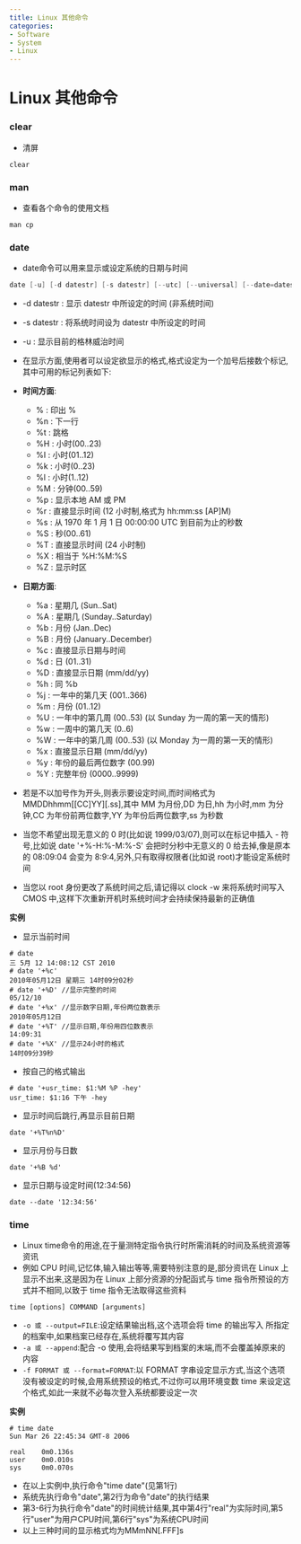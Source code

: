 ```yaml
---
title: Linux 其他命令
categories:
- Software
- System
- Linux
---
```

# Linux 其他命令

### clear

- 清屏

```
clear
```

### man

-  查看各个命令的使用文档

```
man cp
```

### date

- date命令可以用来显示或设定系统的日期与时间

```java
date [-u] [-d datestr] [-s datestr] [--utc] [--universal] [--date=datestr] [--set=datestr] [--help] [--version] [+FORMAT] [MMDDhhmm[[CC]YY][.ss]]
```

- -d datestr : 显示 datestr 中所设定的时间 (非系统时间)
- -s datestr : 将系统时间设为 datestr 中所设定的时间
- -u : 显示目前的格林威治时间

- 在显示方面,使用者可以设定欲显示的格式,格式设定为一个加号后接数个标记,其中可用的标记列表如下:
- **时间方面**:
  - % : 印出 %
  - %n : 下一行
  - %t : 跳格
  - %H : 小时(00..23)
  - %I : 小时(01..12)
  - %k : 小时(0..23)
  - %l : 小时(1..12)
  - %M : 分钟(00..59)
  - %p : 显示本地 AM 或 PM
  - %r : 直接显示时间 (12 小时制,格式为 hh:mm:ss [AP]M)
  - %s : 从 1970 年 1 月 1 日 00:00:00 UTC 到目前为止的秒数
  - %S : 秒(00..61)
  - %T : 直接显示时间 (24 小时制)
  - %X : 相当于 %H:%M:%S
  - %Z : 显示时区
- **日期方面**:
  - %a : 星期几 (Sun..Sat)
  - %A : 星期几 (Sunday..Saturday)
  - %b : 月份 (Jan..Dec)
  - %B : 月份 (January..December)
  - %c : 直接显示日期与时间
  - %d : 日 (01..31)
  - %D : 直接显示日期 (mm/dd/yy)
  - %h : 同 %b
  - %j : 一年中的第几天 (001..366)
  - %m : 月份 (01..12)
  - %U : 一年中的第几周 (00..53) (以 Sunday 为一周的第一天的情形)
  - %w : 一周中的第几天 (0..6)
  - %W : 一年中的第几周 (00..53) (以 Monday 为一周的第一天的情形)
  - %x : 直接显示日期 (mm/dd/yy)
  - %y : 年份的最后两位数字 (00.99)
  - %Y : 完整年份 (0000..9999)
- 若是不以加号作为开头,则表示要设定时间,而时间格式为 MMDDhhmm[[CC]YY][.ss],其中 MM 为月份,DD 为日,hh 为小时,mm 为分钟,CC 为年份前两位数字,YY 为年份后两位数字,ss 为秒数
- 当您不希望出现无意义的 0 时(比如说 1999/03/07),则可以在标记中插入 - 符号,比如说 date '+%-H:%-M:%-S' 会把时分秒中无意义的 0 给去掉,像是原本的 08:09:04 会变为 8:9:4,另外,只有取得权限者(比如说 root)才能设定系统时间
- 当您以 root 身份更改了系统时间之后,请记得以 clock -w 来将系统时间写入 CMOS 中,这样下次重新开机时系统时间才会持续保持最新的正确值

**实例**

- 显示当前时间

```
# date
三 5月 12 14:08:12 CST 2010
# date '+%c'
2010年05月12日 星期三 14时09分02秒
# date '+%D' //显示完整的时间
05/12/10
# date '+%x' //显示数字日期,年份两位数表示
2010年05月12日
# date '+%T' //显示日期,年份用四位数表示
14:09:31
# date '+%X' //显示24小时的格式
14时09分39秒
```

- 按自己的格式输出

```
# date '+usr_time: $1:%M %P -hey'
usr_time: $1:16 下午 -hey
```

- 显示时间后跳行,再显示目前日期

```
date '+%T%n%D'
```

- 显示月份与日数

```
date '+%B %d'
```

- 显示日期与设定时间(12:34:56)

```
date --date '12:34:56'
```

### time

- Linux time命令的用途,在于量测特定指令执行时所需消耗的时间及系统资源等资讯
- 例如 CPU 时间,记忆体,输入输出等等,需要特别注意的是,部分资讯在 Linux 上显示不出来,这是因为在 Linux 上部分资源的分配函式与 time 指令所预设的方式并不相同,以致于 time 指令无法取得这些资料

```
time [options] COMMAND [arguments]
```

- `-o 或 --output=FILE`:设定结果输出档,这个选项会将 time 的输出写入 所指定的档案中,如果档案已经存在,系统将覆写其内容
- `-a 或 --append`:配合 -o 使用,会将结果写到档案的末端,而不会覆盖掉原来的内容
- `-f FORMAT 或 --format=FORMAT`:以 FORMAT 字串设定显示方式,当这个选项没有被设定的时候,会用系统预设的格式,不过你可以用环境变数 time 来设定这个格式,如此一来就不必每次登入系统都要设定一次

**实例**

```
# time date
Sun Mar 26 22:45:34 GMT-8 2006

real    0m0.136s
user    0m0.010s
sys     0m0.070s
```

- 在以上实例中,执行命令"time date"(见第1行)
- 系统先执行命令"date",第2行为命令"date"的执行结果
- 第3-6行为执行命令"date"的时间统计结果,其中第4行"real"为实际时间,第5行"user"为用户CPU时间,第6行"sys"为系统CPU时间
- 以上三种时间的显示格式均为MMmNN[.FFF]s